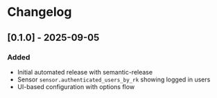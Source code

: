 # Changelog

## [0.1.0] - 2025-09-05
### Added
- Initial automated release with semantic-release
- Sensor `sensor.authenticated_users_by_rk` showing logged in users
- UI-based configuration with options flow
